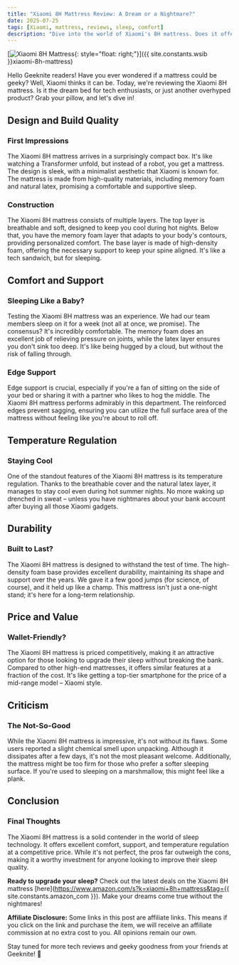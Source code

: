 ```yaml
---
title: "Xiaomi 8H Mattress Review: A Dream or a Nightmare?"
date: 2025-07-25
tags: [Xiaomi, mattress, reviews, sleep, comfort]
description: "Dive into the world of Xiaomi's 8H mattress. Does it offer the comfort and support you need for a good night's sleep? Let's find out!"
---
```


[![Xiaomi 8H Mattress](https://i.imgur.com/4Fj2C76m.jpg){: style="float: right;"}]({{ site.constants.wsib }}xiaomi-8h-mattress)

Hello Geeknite readers! Have you ever wondered if a mattress could be geeky? Well, Xiaomi thinks it can be. Today, we're reviewing the Xiaomi 8H mattress. Is it the dream bed for tech enthusiasts, or just another overhyped product? Grab your pillow, and let's dive in!

## Design and Build Quality

### First Impressions

The Xiaomi 8H mattress arrives in a surprisingly compact box. It's like watching a Transformer unfold, but instead of a robot, you get a mattress. The design is sleek, with a minimalist aesthetic that Xiaomi is known for. The mattress is made from high-quality materials, including memory foam and natural latex, promising a comfortable and supportive sleep.

### Construction

The Xiaomi 8H mattress consists of multiple layers. The top layer is breathable and soft, designed to keep you cool during hot nights. Below that, you have the memory foam layer that adapts to your body's contours, providing personalized comfort. The base layer is made of high-density foam, offering the necessary support to keep your spine aligned. It's like a tech sandwich, but for sleeping.

## Comfort and Support

### Sleeping Like a Baby?

Testing the Xiaomi 8H mattress was an experience. We had our team members sleep on it for a week (not all at once, we promise). The consensus? It's incredibly comfortable. The memory foam does an excellent job of relieving pressure on joints, while the latex layer ensures you don't sink too deep. It's like being hugged by a cloud, but without the risk of falling through.

### Edge Support

Edge support is crucial, especially if you're a fan of sitting on the side of your bed or sharing it with a partner who likes to hog the middle. The Xiaomi 8H mattress performs admirably in this department. The reinforced edges prevent sagging, ensuring you can utilize the full surface area of the mattress without feeling like you're about to roll off.

## Temperature Regulation

### Staying Cool

One of the standout features of the Xiaomi 8H mattress is its temperature regulation. Thanks to the breathable cover and the natural latex layer, it manages to stay cool even during hot summer nights. No more waking up drenched in sweat – unless you have nightmares about your bank account after buying all those Xiaomi gadgets.

## Durability

### Built to Last?

The Xiaomi 8H mattress is designed to withstand the test of time. The high-density foam base provides excellent durability, maintaining its shape and support over the years. We gave it a few good jumps (for science, of course), and it held up like a champ. This mattress isn't just a one-night stand; it's here for a long-term relationship.

## Price and Value

### Wallet-Friendly?

The Xiaomi 8H mattress is priced competitively, making it an attractive option for those looking to upgrade their sleep without breaking the bank. Compared to other high-end mattresses, it offers similar features at a fraction of the cost. It's like getting a top-tier smartphone for the price of a mid-range model – Xiaomi style.

## Criticism

### The Not-So-Good

While the Xiaomi 8H mattress is impressive, it's not without its flaws. Some users reported a slight chemical smell upon unpacking. Although it dissipates after a few days, it's not the most pleasant welcome. Additionally, the mattress might be too firm for those who prefer a softer sleeping surface. If you're used to sleeping on a marshmallow, this might feel like a plank.

## Conclusion

### Final Thoughts

The Xiaomi 8H mattress is a solid contender in the world of sleep technology. It offers excellent comfort, support, and temperature regulation at a competitive price. While it's not perfect, the pros far outweigh the cons, making it a worthy investment for anyone looking to improve their sleep quality.

**Ready to upgrade your sleep?** Check out the latest deals on the Xiaomi 8H mattress [here](https://www.amazon.com/s?k=xiaomi+8h+mattress&tag={{ site.constants.amazon_com }}). Make your dreams come true without the nightmares!

**Affiliate Disclosure:** Some links in this post are affiliate links. This means if you click on the link and purchase the item, we will receive an affiliate commission at no extra cost to you. All opinions remain our own.

Stay tuned for more tech reviews and geeky goodness from your friends at Geeknite! 🚀
